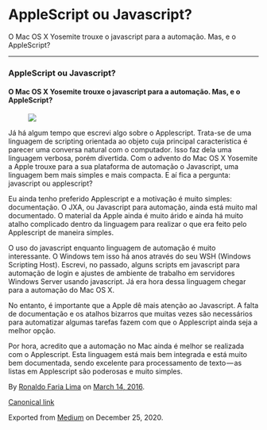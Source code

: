 AppleScript ou Javascript?
==========================

O Mac OS X Yosemite trouxe o javascript para a automação. Mas, e o
AppleScript?

------------------------------------------------------------------------

### AppleScript ou Javascript?

#### O Mac OS X Yosemite trouxe o javascript para a automação. Mas, e o AppleScript?

<figure>
<img src="https://cdn-images-1.medium.com/max/800/1*RajwctfsipT7GvL2hgPthw.jpeg" class="graf-image" />
</figure>Já há algum tempo que escrevi algo sobre o Applescript.
Trata-se de uma linguagem de scripting orientada ao objeto cuja
principal característica é parecer uma conversa natural com o
computador. Isso faz dela uma linguagem verbosa, porém divertida. Com o
advento do Mac OS X Yosemite a Apple trouxe para a sua plataforma de
automação o Javascript, uma linguagem bem mais simples e mais compacta.
E aí fica a pergunta: javascript ou applescript?

Eu ainda tenho preferido Applescript e a motivação é muito simples:
documentação. O JXA, ou Javascript para automação, ainda está muito mal
documentado. O material da Apple ainda é muito árido e ainda há muito
atalho complicado dentro da linguagem para realizar o que era feito pelo
Applescript de maneira simples.

O uso do javascript enquanto linguagem de automação é muito
interessante. O Windows tem isso há anos através do seu WSH (Windows
Scripting Host). Escrevi, no passado, alguns scripts em javascript para
automação de login e ajustes de ambiente de trabalho em servidores
Windows Server usando javascript. Já era hora dessa linguagem chegar
para a automação do Mac OS X.

No entanto, é importante que a Apple dê mais atenção ao Javascript. A
falta de documentação e os atalhos bizarros que muitas vezes são
necessários para automatizar algumas tarefas fazem com que o Applescript
ainda seja a melhor opção.

Por hora, acredito que a automação no Mac ainda é melhor se realizada
com o Applescript. Esta linguagem está mais bem integrada e está muito
bem documentada, sendo excelente para processamento de texto — as listas
em Applescript são poderosas e muito simples.

By
<a href="https://medium.com/@ronaldolima" class="p-author h-card">Ronaldo Faria Lima</a>
on [March 14, 2016](https://medium.com/p/9cd4b1507550).

<a href="https://medium.com/@ronaldolima/applescript-ou-javascript-9cd4b1507550" class="p-canonical">Canonical link</a>

Exported from [Medium](https://medium.com) on December 25, 2020.
